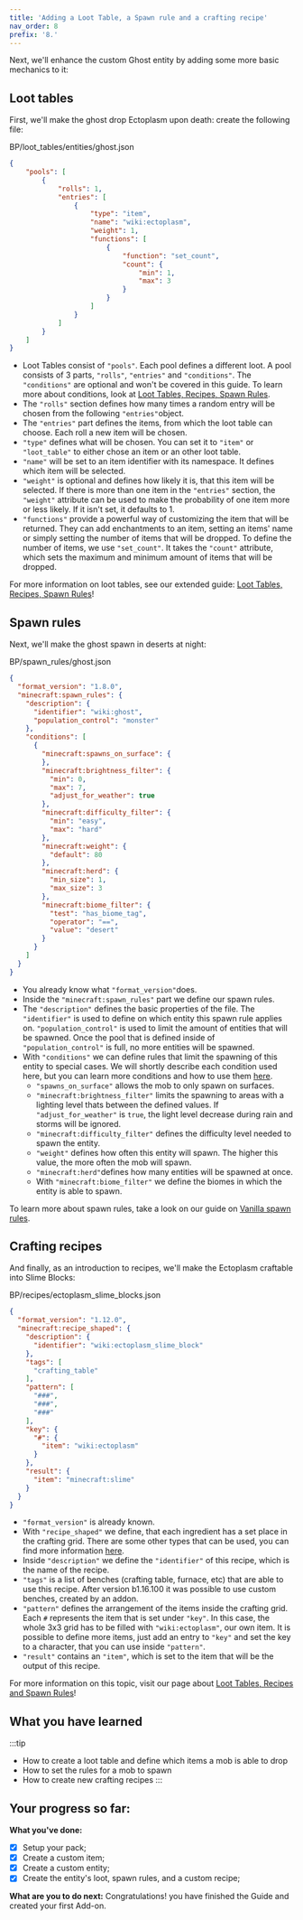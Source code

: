 ```yaml
---
title: 'Adding a Loot Table, a Spawn rule and a crafting recipe'
nav_order: 8
prefix: '8.'
---
```


Next, we'll enhance the custom Ghost entity by adding some more basic mechanics to it:

## Loot tables

First, we'll make the ghost drop Ectoplasm upon death: create the following file:

<CodeHeader>BP/loot_tables/entities/ghost.json</CodeHeader>

```json
{
	"pools": [
		{
			"rolls": 1,
			"entries": [
				{
					"type": "item",
					"name": "wiki:ectoplasm",
					"weight": 1,
					"functions": [
						{
							"function": "set_count",
							"count": {
								"min": 1,
								"max": 3
							}
						}
					]
				}
			]
		}
	]
}
```

-	Loot Tables consist of `"pools"`. Each pool defines a different loot. A pool consists of 3 parts, `"rolls"`, `"entries"` and `"conditions"`. The `"conditions"` are optional and won't be covered in this guide. To learn more about conditions, look at [Loot Tables, Recipes, Spawn Rules](/loot/loot_tables-recipes-spawn_rules).
-	The `"rolls"` section defines how many times a random entry will be chosen from the following `"entries"`object.
-	The `"entries"` part defines the items, from which the loot table can choose. Each roll a new item will be chosen. 
-	`"type"` defines what will be chosen. You can set it to `"item"` or `"loot_table"` to either chose an item or an other loot table.
-	`"name"` will be set to an item identifier with its namespace. It defines which item will be selected.
-	`"weight"` is optional and defines how likely it is, that this item will be selected. If there is more than one item in the `"entries"` section, the `"weight"` attribute can be used to make the probability of one item more or less likely. If it isn't set, it defaults to 1.
-	`"functions"` provide a powerful way of customizing the item that will be returned. They can add enchantments to an item, setting an items' name or simply setting the number of items that will be dropped. To define the number of items, we use `"set_count"`. It takes the `"count"` attribute, which sets the maximum and minimum amount of items that will be dropped.

For more information on loot tables, see our extended guide: [Loot Tables, Recipes, Spawn Rules](/loot/loot_tables-recipes-spawn_rules)!

## Spawn rules

Next, we'll make the ghost spawn in deserts at night:

<CodeHeader>BP/spawn_rules/ghost.json</CodeHeader>

```json
{
  "format_version": "1.8.0",
  "minecraft:spawn_rules": {
    "description": {
      "identifier": "wiki:ghost",
      "population_control": "monster"
    },
    "conditions": [
      {
        "minecraft:spawns_on_surface": {
        },
        "minecraft:brightness_filter": {
          "min": 0,
          "max": 7,
          "adjust_for_weather": true
        },
        "minecraft:difficulty_filter": {
          "min": "easy",
          "max": "hard"
        },
        "minecraft:weight": {
          "default": 80
        },
        "minecraft:herd": {
          "min_size": 1,
          "max_size": 3
        },
        "minecraft:biome_filter": {
          "test": "has_biome_tag",
          "operator": "==",
          "value": "desert"
        }
      }
    ]
  }
}
```

-	You already know what `"format_version"`does.
-	Inside the `"minecraft:spawn_rules"` part we define our spawn rules. 
-	The `"description"` defines the basic properties of the file. The `"identifier"` is used to define on which entity this spawn rule applies on. `"population_control"` is used to limit the amount of entities that will be spawned. Once the pool that is defined inside of `"population_control"` is full, no more entities will be spawned.
-	With `"conditions"` we can define rules that limit the spawning of this entity to special cases. We will shortly describe each condition used here, but you can learn more conditions and how to use them [here](/entities/vanilla-usage-spawn-rules).
	-	`"spawns_on_surface"` allows the mob to only spawn on surfaces.
	-	`"minecraft:brightness_filter"` limits the spawning to areas with a lighting level thats between the defined values. If `"adjust_for_weather"` is `true`, the light level decrease during rain and storms will be ignored.
	-	`"minecraft:difficulty_filter"` defines the difficulty level needed to spawn the entity.
	-	`"weight"` defines how often this entity will spawn. The higher this value, the more often the mob will spawn.
	-	`"minecraft:herd"`defines how many entities will be spawned at once.
	-	With `"minecraft:biome_filter"` we define the biomes in which the entity is able to spawn.

To learn more about spawn rules, take a look on our guide on [Vanilla spawn rules](/entities/vanilla-usage-spawn-rules).

## Crafting recipes

And finally, as an introduction to recipes, we'll make the Ectoplasm craftable into Slime Blocks:

<CodeHeader>BP/recipes/ectoplasm_slime_blocks.json</CodeHeader>

```json
{
  "format_version": "1.12.0",
  "minecraft:recipe_shaped": {
    "description": {
      "identifier": "wiki:ectoplasm_slime_block"
    },
    "tags": [
      "crafting_table"
    ],
    "pattern": [
      "###",
      "###",
      "###"
    ],
    "key": {
      "#": {
        "item": "wiki:ectoplasm"
      }
    },
    "result": {
      "item": "minecraft:slime"
    }
  }
}
```

-	`"format_version"` is already known.
-	With `"recipe_shaped"` we define, that each ingredient has a set place in the crafting grid. There are some other types that can be used, you can find more information [here](/loot/loot_tables-recipes-spawn_rules).
-	Inside `"description"` we define the `"identifier"` of this recipe, which is the name of the recipe. 
-	`"tags"` is a list of benches (crafting table, furnace, etc) that are able to use this recipe. After version b1.16.100 it was possible to use custom benches, created by an addon.
-	`"pattern"` defines the arrangement of the items inside the crafting grid. Each `#` represents the item that is set under `"key"`. In this case, the whole 3x3 grid has to be filled with `"wiki:ectoplasm"`, our own item. It is possible to define more items, just add an entry to `"key"` and set the key to a character, that you can use inside `"pattern"`.
-	`"result"` contains an `"item"`, which is set to the item that will be the output of this recipe. 

For more information on this topic, visit our page about [Loot Tables, Recipes and Spawn Rules](/loot/loot_tables-recipes-spawn_rules)!

## What you have learned
:::tip
-	How to create a loot table and define which items a mob is able to drop
-	How to set the rules for a mob to spawn
-	How to create new crafting recipes
:::


## Your progress so far:

**What you've done:**

-   [x] Setup your pack;
-   [x] Create a custom item;
-   [x] Create a custom entity;
-   [x] Create the entity's loot, spawn rules, and a custom recipe;

**What are you to do next:**
Congratulations! you have finished the Guide and created your first Add-on.
